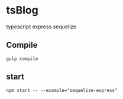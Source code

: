 # tsBlog
typescript express sequelize 

## Compile
```
gulp compile
```
## start
```
npm start -- --example="sequelize-express"
```
